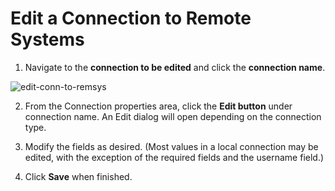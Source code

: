 # Edit a Connection to Remote Systems

1. Navigate to the **connection to be edited** and click the **connection name**.   

![edit-conn-to-remsys](C:\Thycotic.ConnectionManager.Docs\how-to\images\edit-conn-to-remsys.png)

2. From the Connection properties area, click the **Edit button** under connection name. An Edit dialog will open depending on the connection type.

3. Modify the fields as desired. (Most values in a local connection may be edited, with the exception of the required fields and the username field.)

4. Click **Save** when finished.

